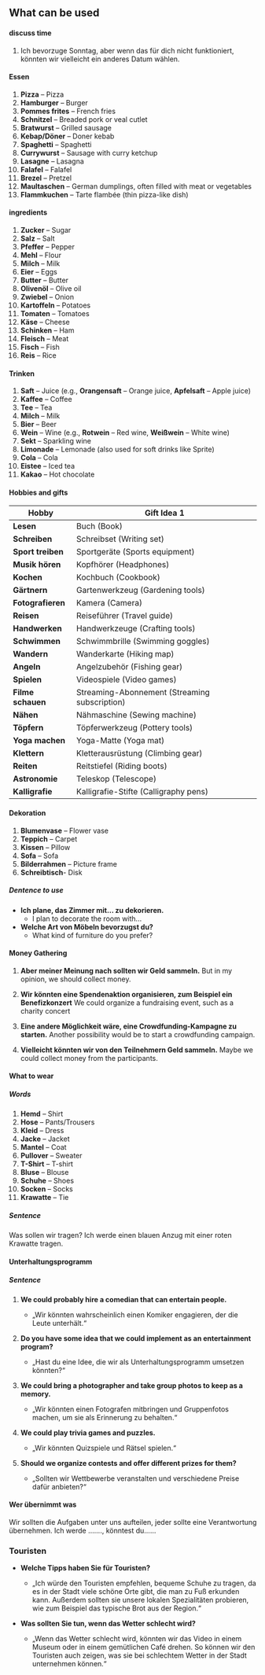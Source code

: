 
## What can be used
#### discuss time
1. Ich bevorzuge Sonntag, aber wenn das für dich nicht funktioniert, könnten wir vielleicht ein anderes Datum wählen.
   
#### Essen

1. **Pizza** – Pizza
2. **Hamburger** – Burger
3. **Pommes frites** – French fries
4. **Schnitzel** – Breaded pork or veal cutlet
5. **Bratwurst** – Grilled sausage
6. **Kebap/Döner** – Doner kebab
7. **Spaghetti** – Spaghetti
9. **Currywurst** – Sausage with curry ketchup
10. **Lasagne** – Lasagna
11. **Falafel** – Falafel
12. **Brezel** – Pretzel
13. **Maultaschen** – German dumplings, often filled with meat or vegetables
14. **Flammkuchen** – Tarte flambée (thin pizza-like dish)
#### ingredients 
1. **Zucker** – Sugar
2. **Salz** – Salt
3. **Pfeffer** – Pepper
4. **Mehl** – Flour
5. **Milch** – Milk
6. **Eier** – Eggs
7. **Butter** – Butter
8. **Olivenöl** – Olive oil
9. **Zwiebel** – Onion
10. **Kartoffeln** – Potatoes
11. **Tomaten** – Tomatoes
12. **Käse** – Cheese
13. **Schinken** – Ham
14. **Fleisch** – Meat
15. **Fisch** – Fish
16. **Reis** – Rice
#### Trinken
1. **Saft** – Juice (e.g., **Orangensaft** – Orange juice, **Apfelsaft** – Apple juice)
2. **Kaffee** – Coffee
3. **Tee** – Tea
4. **Milch** – Milk
5. **Bier** – Beer
6. **Wein** – Wine (e.g., **Rotwein** – Red wine, **Weißwein** – White wine)
7. **Sekt** – Sparkling wine
8. **Limonade** – Lemonade (also used for soft drinks like Sprite)
9. **Cola** – Cola
10. **Eistee** – Iced tea
11. **Kakao** – Hot chocolate
#### Hobbies and gifts

| Hobby             | Gift Idea 1                                   |
| ----------------- | --------------------------------------------- |
| **Lesen**         | Buch (Book)                                   |
| **Schreiben**     | Schreibset (Writing set)                      |
| **Sport treiben** | Sportgeräte (Sports equipment)                |
| **Musik hören**   | Kopfhörer (Headphones)                        |
| **Kochen**        | Kochbuch (Cookbook)                           |
| **Gärtnern**      | Gartenwerkzeug (Gardening tools)              |
| **Fotografieren** | Kamera (Camera)                               |
| **Reisen**        | Reiseführer (Travel guide)                    |
| **Handwerken**    | Handwerkzeuge (Crafting tools)                |
| **Schwimmen**     | Schwimmbrille (Swimming goggles)              |
| **Wandern**       | Wanderkarte (Hiking map)                      |
| **Angeln**        | Angelzubehör (Fishing gear)                   |
| **Spielen**       | Videospiele (Video games)                     |
| **Filme schauen** | Streaming-Abonnement (Streaming subscription) |
| **Nähen**         | Nähmaschine (Sewing machine)                  |
| **Töpfern**       | Töpferwerkzeug (Pottery tools)                |
| **Yoga machen**   | Yoga-Matte (Yoga mat)                         |
| **Klettern**      | Kletterausrüstung (Climbing gear)             |
| **Reiten**        | Reitstiefel (Riding boots)                    |
| **Astronomie**    | Teleskop (Telescope)                          |
| **Kalligrafie**   | Kalligrafie-Stifte (Calligraphy pens)         |
#### Dekoration



1. **Blumenvase** – Flower vase
2. **Teppich** – Carpet
3. **Kissen** – Pillow
4. **Sofa** – Sofa
5. **Bilderrahmen** – Picture frame
6. **Schreibtisch**- Disk

##### Dentence to use

- **Ich plane, das Zimmer mit... zu dekorieren.**    
    - I plan to decorate the room with...
- **Welche Art von Möbeln bevorzugst du?**    
    - What kind of furniture do you prefer?


#### Money Gathering


1. **Aber meiner Meinung nach sollten wir Geld sammeln.**
	But in my opinion, we should collect money.

2. **Wir könnten eine Spendenaktion organisieren, zum Beispiel ein Benefizkonzert**
	We could organize a fundraising event, such as a charity concert

3. **Eine andere Möglichkeit wäre, eine Crowdfunding-Kampagne zu starten.**
	Another possibility would be to start a crowdfunding campaign.

4. **Vielleicht könnten wir von den Teilnehmern Geld sammeln.**
	Maybe we could collect money from the participants.


#### What to wear

##### Words

1. **Hemd** – Shirt
2. **Hose** – Pants/Trousers
3. **Kleid** – Dress
4. **Jacke** – Jacket
5. **Mantel** – Coat
6. **Pullover** – Sweater
7. **T-Shirt** – T-shirt
8. **Bluse** – Blouse
9. **Schuhe** – Shoes
10. **Socken** – Socks
11. **Krawatte** – Tie



##### Sentence
Was sollen wir tragen? Ich werde einen blauen Anzug mit einer roten Krawatte tragen.



#### Unterhaltungsprogramm 
##### Sentence
1. **We could probably hire a comedian that can entertain people.**
   - „Wir könnten wahrscheinlich einen Komiker engagieren, der die Leute unterhält.“

2. **Do you have some idea that we could implement as an entertainment program?**
   - „Hast du eine Idee, die wir als Unterhaltungsprogramm umsetzen könnten?“

3. **We could bring a photographer and take group photos to keep as a memory.**
   - „Wir könnten einen Fotografen mitbringen und Gruppenfotos machen, um sie als Erinnerung zu behalten.“

4. **We could play trivia games and puzzles.**
   - „Wir könnten Quizspiele und Rätsel spielen.“

5. **Should we organize contests and offer different prizes for them?**
   - „Sollten wir Wettbewerbe veranstalten und verschiedene Preise dafür anbieten?“


#### Wer übernimmt was

Wir sollten die Aufgaben unter uns aufteilen, jeder sollte eine Verantwortung übernehmen. Ich werde ......., könntest du......



### Touristen
- **Welche Tipps haben Sie für Touristen?**
    
    - „Ich würde den Touristen empfehlen, bequeme Schuhe zu tragen, da es in der Stadt viele schöne Orte gibt, die man zu Fuß erkunden kann. Außerdem sollten sie unsere lokalen Spezialitäten probieren, wie zum Beispiel das typische Brot aus der Region.“
- **Was sollten Sie tun, wenn das Wetter schlecht wird?**
    
    - „Wenn das Wetter schlecht wird, könnten wir das Video in einem Museum oder in einem gemütlichen Café drehen. So können wir den Touristen auch zeigen, was sie bei schlechtem Wetter in der Stadt unternehmen können.“
